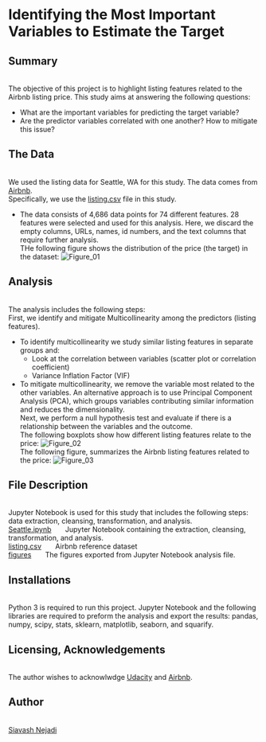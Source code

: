 # Identifying the Most Important Variables to Estimate the Target

## Summary
<br>The objective of this project is to highlight listing features related to the Airbnb listing price. This study aims at answering the following questions:
  - What are the important variables for predicting the target variable?
  - Are the predictor variables correlated with one another? How to mitigate this issue?

## The Data
<br> We used the listing data for Seattle, WA for this study. The data comes from [Airbnb](http://insideairbnb.com/get-the-data/). 
<br> Specifically, we use the [listing.csv](https://github.com/snejadi/Airbnb/blob/main/Airbnb_data/Seattle/listings.csv) file in this study. 
- The data consists of 4,686 data points for 74 different features. 28 features were selected and used for this analysis. Here, we discard the empty columns, URLs, names, id numbers, and the text columns that require further analysis.
<br> THe following figure shows the distribution of the price (the target) in the dataset:
![Figure_01]()

## Analysis
<br> The analysis includes the following steps:
<br> First, we identify and mitigate Multicollinearity among the predictors (listing features). 
- To identify multicollinearity we study similar listing features in separate groups and:
  - Look at the correlation between variables (scatter plot or correlation coefficient)
  - Variance Inflation Factor (VIF)
- To mitigate multicollinearity, we remove the variable most related to the other variables. An alternative approach is to use Principal Component Analysis (PCA), which groups variables contributing similar information and reduces the dimensionality.
<br> Next, we perform a null hypothesis test and evaluate if there is a relationship between the variables and the outcome.
<br> The following boxplots show how different listing features relate to the price:
![Figure_02]()
<br> The following figure, summarizes the Airbnb listing features related to the price:
![Figure_03]()

## File Description
<br> Jupyter Notebook is used for this study that includes the following steps: data extraction, cleansing, transformation, and analysis. 
<br> [Seattle.ipynb](https://github.com/snejadi/Airbnb/blob/main/Airbnb_analysis/Seattle.ipynb)&emsp;&emsp;Jupyter Notebook containing the extraction, cleansing, transformation, and analysis.
<br> [listing.csv](https://github.com/snejadi/Airbnb/blob/main/Airbnb_data/Seattle/listings.csv)&emsp;&emsp;Airbnb reference dataset
<br> [figures](https://github.com/snejadi/Airbnb/tree/main/figures)&emsp;&emsp;The figures exported from Jupyter Notebook analysis file.

## Installations
<br>Python 3 is required to run this project. Jupyter Notebook and the following libraries are required to preform the analysis and export the results: pandas, numpy, scipy, stats, sklearn, matplotlib, seaborn, and squarify.

## Licensing, Acknowledgements
<br> The author wishes to acknowlwdge [Udacity](https://www.udacity.com/) and [Airbnb](https://airbnb.com/).

## Author
<br>[Siavash Nejadi](https://github.com/snejadi/)